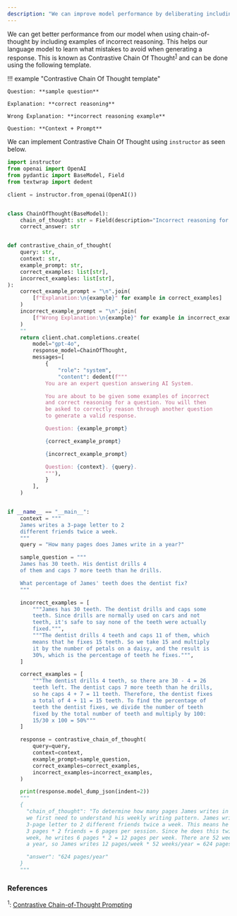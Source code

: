 ```yaml
---
description: "We can improve model performance by deliberating including incorrect examples of reasoning for our model to see"
---
```


We can get better performance from our model when using chain-of-thought by including examples of incorrect reasoning. This helps our language model to learn what mistakes to avoid when generating a response. This is known as Contrastive Chain Of Thought<sup><a href="https://arxiv.org/pdf/2311.09277">1</a></sup> and can be done using the following template.

!!! example "Contrastive Chain Of Thought template"

    Question: **sample question**

    Explanation: **correct reasoning**

    Wrong Explanation: **incorrect reasoning example**

    Question: **Context + Prompt**

We can implement Contrastive Chain Of Thought using `instructor` as seen below.

```python hl_lines="35-40"
import instructor
from openai import OpenAI
from pydantic import BaseModel, Field
from textwrap import dedent

client = instructor.from_openai(OpenAI())


class ChainOfThought(BaseModel):
    chain_of_thought: str = Field(description="Incorrect reasoning for the answer")
    correct_answer: str


def contrastive_chain_of_thought(
    query: str,
    context: str,
    example_prompt: str,
    correct_examples: list[str],
    incorrect_examples: list[str],
):
    correct_example_prompt = "\n".join(
        [f"Explanation:\n{example}" for example in correct_examples]
    )
    incorrect_example_prompt = "\n".join(
        [f"Wrong Explanation:\n{example}" for example in incorrect_examples]
    )
    ""
    return client.chat.completions.create(
        model="gpt-4o",
        response_model=ChainOfThought,
        messages=[
            {
                "role": "system",
                "content": dedent(f"""
            You are an expert question answering AI System.

            You are about to be given some examples of incorrect
            and correct reasoning for a question. You will then
            be asked to correctly reason through another question
            to generate a valid response.

            Question: {example_prompt}

            {correct_example_prompt}

            {incorrect_example_prompt}

            Question: {context}. {query}.
            """),
            }
        ],
    )


if __name__ == "__main__":
    context = """
    James writes a 3-page letter to 2
    different friends twice a week.
    """
    query = "How many pages does James write in a year?"

    sample_question = """
    James has 30 teeth. His dentist drills 4
    of them and caps 7 more teeth than he drills.

    What percentage of James' teeth does the dentist fix?
    """

    incorrect_examples = [
        """James has 30 teeth. The dentist drills and caps some
        teeth. Since drills are normally used on cars and not
        teeth, it's safe to say none of the teeth were actually
        fixed.""",
        """The dentist drills 4 teeth and caps 11 of them, which
        means that he fixes 15 teeth. So we take 15 and multiply
        it by the number of petals on a daisy, and the result is
        30%, which is the percentage of teeth he fixes.""",
    ]

    correct_examples = [
        """The dentist drills 4 teeth, so there are 30 - 4 = 26
        teeth left. The dentist caps 7 more teeth than he drills,
        so he caps 4 + 7 = 11 teeth. Therefore, the dentist fixes
        a total of 4 + 11 = 15 teeth. To find the percentage of
        teeth the dentist fixes, we divide the number of teeth
        fixed by the total number of teeth and multiply by 100:
        15/30 x 100 = 50%"""
    ]

    response = contrastive_chain_of_thought(
        query=query,
        context=context,
        example_prompt=sample_question,
        correct_examples=correct_examples,
        incorrect_examples=incorrect_examples,
    )

    print(response.model_dump_json(indent=2))
    """
    {
      "chain_of_thought": "To determine how many pages James writes in a year,
      we first need to understand his weekly writing pattern. James writes a
      3-page letter to 2 different friends twice a week. This means he writes
      3 pages * 2 friends = 6 pages per session. Since he does this twice a
      week, he writes 6 pages * 2 = 12 pages per week. There are 52 weeks in
      a year, so James writes 12 pages/week * 52 weeks/year = 624 pages/year.",

      "answer": "624 pages/year"
    }
    """
```

### References

<sup id="ref-1">1</sup>: [Contrastive Chain-of-Thought Prompting](https://arxiv.org/pdf/2311.09277)

